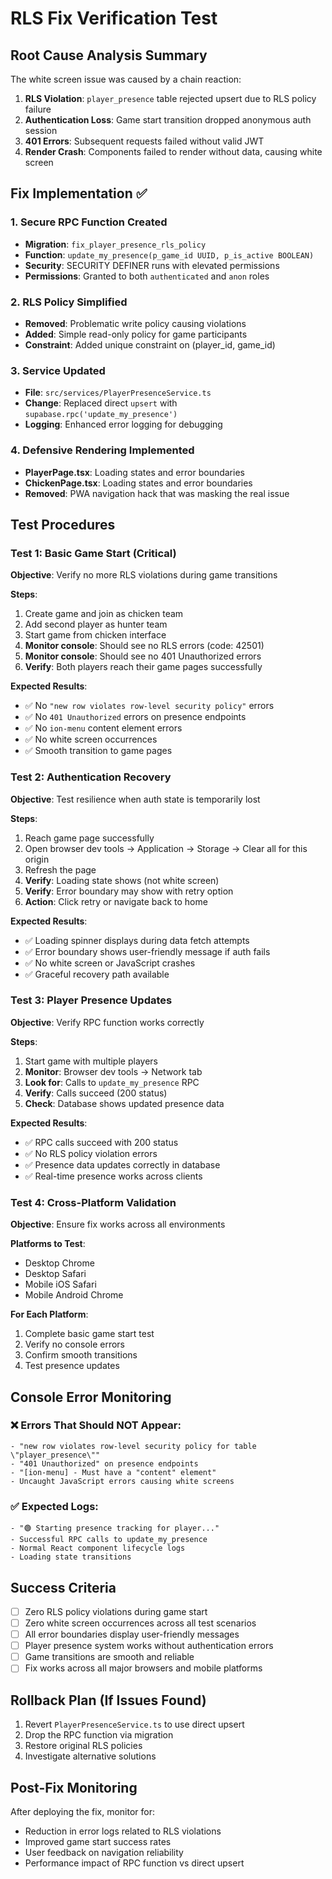 # RLS Fix Verification Test

## Root Cause Analysis Summary
The white screen issue was caused by a chain reaction:
1. **RLS Violation**: `player_presence` table rejected upsert due to RLS policy failure
2. **Authentication Loss**: Game start transition dropped anonymous auth session
3. **401 Errors**: Subsequent requests failed without valid JWT
4. **Render Crash**: Components failed to render without data, causing white screen

## Fix Implementation ✅

### 1. Secure RPC Function Created
- **Migration**: `fix_player_presence_rls_policy` 
- **Function**: `update_my_presence(p_game_id UUID, p_is_active BOOLEAN)`
- **Security**: SECURITY DEFINER runs with elevated permissions
- **Permissions**: Granted to both `authenticated` and `anon` roles

### 2. RLS Policy Simplified
- **Removed**: Problematic write policy causing violations
- **Added**: Simple read-only policy for game participants
- **Constraint**: Added unique constraint on (player_id, game_id)

### 3. Service Updated
- **File**: `src/services/PlayerPresenceService.ts`
- **Change**: Replaced direct `upsert` with `supabase.rpc('update_my_presence')`
- **Logging**: Enhanced error logging for debugging

### 4. Defensive Rendering Implemented
- **PlayerPage.tsx**: Loading states and error boundaries
- **ChickenPage.tsx**: Loading states and error boundaries
- **Removed**: PWA navigation hack that was masking the real issue

## Test Procedures

### Test 1: Basic Game Start (Critical)
**Objective**: Verify no more RLS violations during game transitions

**Steps**:
1. Create game and join as chicken team
2. Add second player as hunter team  
3. Start game from chicken interface
4. **Monitor console**: Should see no RLS errors (code: 42501)
5. **Monitor console**: Should see no 401 Unauthorized errors
6. **Verify**: Both players reach their game pages successfully

**Expected Results**:
- ✅ No `"new row violates row-level security policy"` errors
- ✅ No `401 Unauthorized` errors on presence endpoints
- ✅ No `ion-menu` content element errors
- ✅ No white screen occurrences
- ✅ Smooth transition to game pages

### Test 2: Authentication Recovery
**Objective**: Test resilience when auth state is temporarily lost

**Steps**:
1. Reach game page successfully
2. Open browser dev tools → Application → Storage → Clear all for this origin
3. Refresh the page
4. **Verify**: Loading state shows (not white screen)
5. **Verify**: Error boundary may show with retry option
6. **Action**: Click retry or navigate back to home

**Expected Results**:
- ✅ Loading spinner displays during data fetch attempts
- ✅ Error boundary shows user-friendly message if auth fails
- ✅ No white screen or JavaScript crashes
- ✅ Graceful recovery path available

### Test 3: Player Presence Updates
**Objective**: Verify RPC function works correctly

**Steps**:
1. Start game with multiple players
2. **Monitor**: Browser dev tools → Network tab
3. **Look for**: Calls to `update_my_presence` RPC
4. **Verify**: Calls succeed (200 status)
5. **Check**: Database shows updated presence data

**Expected Results**:
- ✅ RPC calls succeed with 200 status
- ✅ No RLS policy violation errors
- ✅ Presence data updates correctly in database
- ✅ Real-time presence works across clients

### Test 4: Cross-Platform Validation
**Objective**: Ensure fix works across all environments

**Platforms to Test**:
- Desktop Chrome
- Desktop Safari  
- Mobile iOS Safari
- Mobile Android Chrome

**For Each Platform**:
1. Complete basic game start test
2. Verify no console errors
3. Confirm smooth transitions
4. Test presence updates

## Console Error Monitoring

### ❌ Errors That Should NOT Appear:
```
- "new row violates row-level security policy for table \"player_presence\""
- "401 Unauthorized" on presence endpoints
- "[ion-menu] - Must have a "content" element"
- Uncaught JavaScript errors causing white screens
```

### ✅ Expected Logs:
```
- "🟢 Starting presence tracking for player..."
- Successful RPC calls to update_my_presence
- Normal React component lifecycle logs
- Loading state transitions
```

## Success Criteria
- [ ] Zero RLS policy violations during game start
- [ ] Zero white screen occurrences across all test scenarios  
- [ ] All error boundaries display user-friendly messages
- [ ] Player presence system works without authentication errors
- [ ] Game transitions are smooth and reliable
- [ ] Fix works across all major browsers and mobile platforms

## Rollback Plan (If Issues Found)
1. Revert `PlayerPresenceService.ts` to use direct upsert
2. Drop the RPC function via migration
3. Restore original RLS policies
4. Investigate alternative solutions

## Post-Fix Monitoring
After deploying the fix, monitor for:
- Reduction in error logs related to RLS violations
- Improved game start success rates
- User feedback on navigation reliability
- Performance impact of RPC function vs direct upsert
